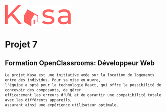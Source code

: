 ![Picture](https://github.com/Horoborus/OpenClassroom-P7/blob/master/src/Assets/logo.png)

# Projet 7
## Formation OpenClassrooms: Développeur Web

```
Le projet Kasa est une initiative axée sur la location de logements entre des individus. Pour sa mise en œuvre,
l'équipe a opté pour la technologie React, qui offre la possibilité de concevoir des composants, de gérer
efficacement les erreurs d'URL et de garantir une compatibilité totale avec les différents appareils,
assurant ainsi une expérience utilisateur optimale.
```
